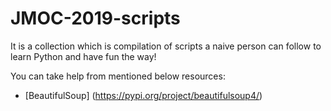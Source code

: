 # JMOC-2019-scripts
It is a collection which is compilation of scripts a naive person can follow to learn Python and have fun the way!

You can take help from mentioned below resources:
* [BeautifulSoup] (https://pypi.org/project/beautifulsoup4/)
